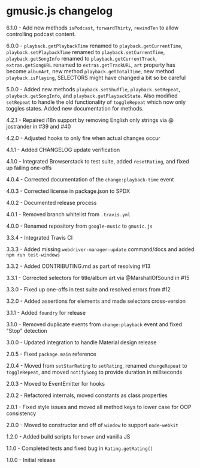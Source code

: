 # gmusic.js changelog
6.1.0 - Add new methods `isPodcast`, `forwardThirty`, `rewindTen` to allow controlling podcast content.

6.0.0 - `playback.getPlaybackTime` renamed to `playback.getCurrentTime`, `playback.setPlaybackTime` renamed to `playback.setCurrentTime`, `playback.getSongInfo` renamed to `playback.getCurrentTrack`, `extras.getSongURL` renamed to `extras.getTrackURL`, `art` property has become `albumArt`, new method `playback.getTotalTime`, new method `playback.isPlaying`, SELECTORS might have changed a bit so be careful

5.0.0 - Added new methods `playback.setShuffle`, `playback.setRepeat`, `playback.getSongInfo`, and `playback.getPlaybackState`. Also modified `setRepeat` to handle the old functionality of `toggleRepeat` which now only toggles states. Added new documentation for methods.

4.2.1 - Repaired i18n support by removing English only strings via @ jostrander in #39 and #40

4.2.0 - Adjusted hooks to only fire when actual changes occur

4.1.1 - Added CHANGELOG update verification

4.1.0 - Integrated Browserstack to test suite, added `resetRating`, and fixed up failing one-offs

4.0.4 - Corrected documentation of the `change:playback-time` event

4.0.3 - Corrected license in package.json to SPDX

4.0.2 - Documented release process

4.0.1 - Removed branch whitelist from `.travis.yml`

4.0.0 - Renamed repository from `google-music` to `gmusic.js`

3.3.4 - Integrated Travis CI

3.3.3 - Added missing `webdriver-manager-update` command/docs and added `npm run test-windows`

3.3.2 - Added CONTRIBUTING.md as part of resolving #13

3.3.1 - Corrected selectors for title/album art via @MarshallOfSound in #15

3.3.0 - Fixed up one-offs in test suite and resolved errors from #12

3.2.0 - Added assertions for elements and made selectors cross-version

3.1.1 - Added `foundry` for release

3.1.0 - Removed duplicate events from `change:playback` event and fixed "Stop" detection

3.0.0 - Updated integration to handle Material design release

2.0.5 - Fixed `package.main` reference

2.0.4 - Moved from `setStarRating` to `setRating`, renamed `changeRepeat` to `toggleRepeat`, and moved `notifySong` to provide duration in millseconds

2.0.3 - Moved to EventEmitter for hooks

2.0.2 - Refactored internals, moved constants as class properties

2.0.1 - Fixed style issues and moved all method keys to lower case for OOP consistency

2.0.0 - Moved to constructor and off of `window` to support `node-webkit`

1.2.0 - Added build scripts for `bower` and vanilla JS

1.1.0 - Completed tests and fixed bug in `Rating.getRating()`

1.0.0 - Initial release
